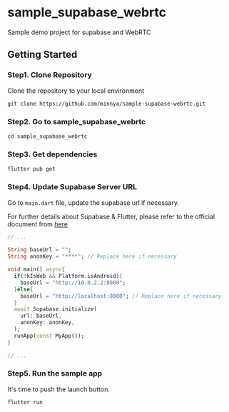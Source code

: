 # sample_supabase_webrtc

Sample demo project for supabase and WebRTC

## Getting Started

### Step1. Clone Repository
Clone the repository to your local environment
```shell
git clone https://github.com/minnya/sample-supabase-webrtc.git
```

### Step2. Go to sample_supabase_webrtc
```shell
cd sample_supabase_webrtc
```

### Step3. Get dependencies
```shell
flutter pub get
```

### Step4. Update Supabase Server URL
Go to `main.dart` file, update the supabase url if necessary.

For further details about Supabase & Flutter, please refer to the official document from [here](https://pub.dev/packages/supabase_flutter)

```dart
// ...

String baseUrl = "";
String anonKey = "****"; // Replace here if necessary

void main() async{
  if(!kIsWeb && Platform.isAndroid){
    baseUrl = "http://10.0.2.2:8000";
  }else{
    baseUrl = "http://localhost:8000"; // Replace here if necessary
  }
  await Supabase.initialize(
    url: baseUrl,
    anonKey: anonKey,
  );
  runApp(const MyApp());
}

// ...
```

### Step5. Run the sample app
It's time to push the launch button.
```shell
flutter run
```